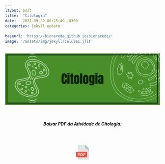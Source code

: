 ```yaml
---
layout: post
title:  "Citologia"
date:   2021-09-29 00:25:49 -0300
categories: jekyll update 

baseurl: 'https://bionarede.github.io/bionarede/'
image: '/assets/img/jekyll/celula1.jfif'
---
```

[comment]: <> (https://commons.wikimedia.org/wiki/File:C%C3%89LULA_BIOLOG%C3%8DA_Naya.JPG)


![citologia](/assets/img/citologia.png)


<br>

<h5 style="text-align: center;">Baixar PDF da Atividade de Citologia:</h5>

<br>

<h5 style="text-align: center;"><a href="https://drive.google.com/u/0/uc?id=1NY5S3GbTeDSWX6kQHPDNbNgCpKTsejVU&export=download"><img src="/assets/img/pdf.png" width="48" height="48"></a></h5>

<br>